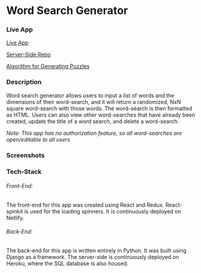 # Word Search Generator


### Live App

[Live App](https://word-search-generator.netlify.com/)

[Server-Side Repo]()

[Algorithm for Generating Puzzles](https://github.com/MorganHuegel/word-search-algorithm)


### Description

Word search generator allows users to input a list of words and the dimensions of their word-search, and it will return a randomized, NxN square word-search with those words.  The word-search is then formatted as HTML.  Users can also view other word-searches that have already been created, update the title of a word search, and delete a word-search.

*Note: This app has no authorization feature, so all word-searches are open/editable to all users*


### Screenshots


### Tech-Stack

###### Front-End: 
The front-end for this app was created using React and Redux.  React-spinkit is used for the loading spinners.  It is continuously deployed on Netlify.

###### Back-End:
The back-end for this app is written entirely in Python.  It was built using Django as a framework.  The server-side is continuously deployed on Heroku, where the SQL database is also housed.
